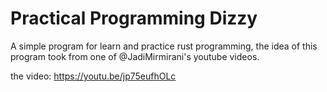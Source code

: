 # Practical Programming Dizzy
A simple program for learn and practice rust programming, 
the idea of this program took from one of @JadiMirmirani's youtube videos.

the video: https://youtu.be/jp75eufhOLc
